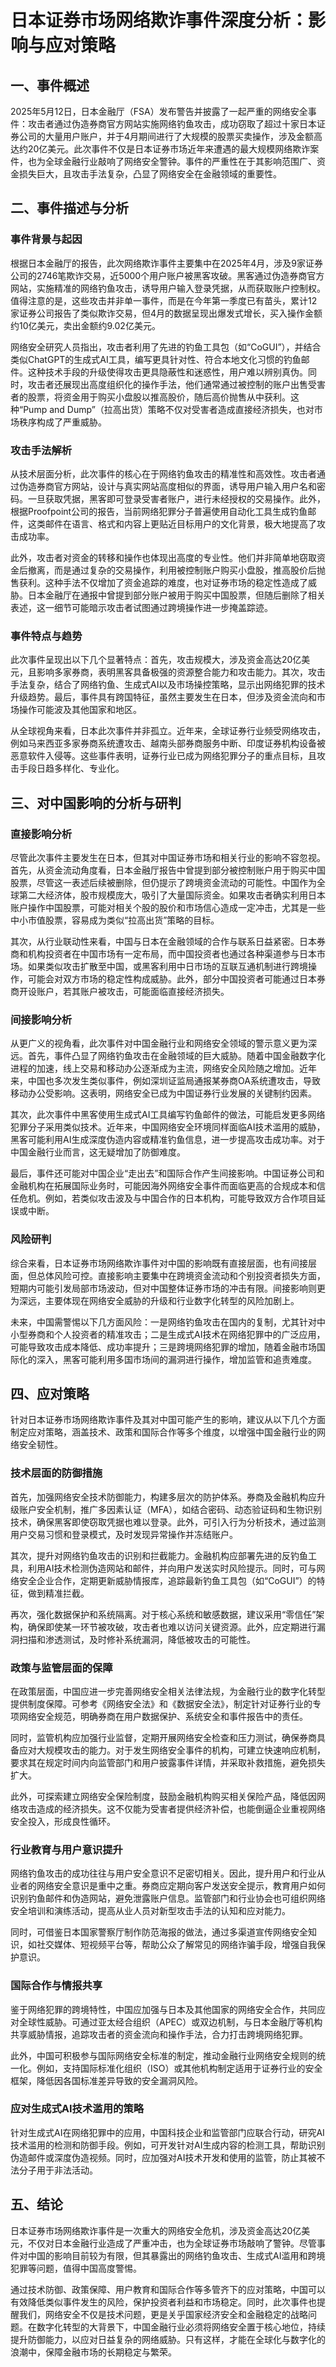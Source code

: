 # 日本证券市场网络欺诈事件深度分析：影响与应对策略

## 一、事件概述

2025年5月12日，日本金融厅（FSA）发布警告并披露了一起严重的网络安全事件：攻击者通过伪造券商官方网站实施网络钓鱼攻击，成功窃取了超过十家日本证券公司的大量用户账户，并于4月期间进行了大规模的股票买卖操作，涉及金额高达约20亿美元。此次事件不仅是日本证券市场近年来遭遇的最大规模网络欺诈案件，也为全球金融行业敲响了网络安全警钟。事件的严重性在于其影响范围广、资金损失巨大，且攻击手法复杂，凸显了网络安全在金融领域的重要性。

## 二、事件描述与分析

### 事件背景与起因

根据日本金融厅的报告，此次网络欺诈事件主要集中在2025年4月，涉及9家证券公司的2746笔欺诈交易，近5000个用户账户被黑客攻破。黑客通过伪造券商官方网站，实施精准的网络钓鱼攻击，诱导用户输入登录凭据，从而获取账户控制权。值得注意的是，这些攻击并非单一事件，而是在今年第一季度已有苗头，累计12家证券公司报告了类似欺诈交易，但4月的数据呈现出爆发式增长，买入操作金额约10亿美元，卖出金额约9.02亿美元。

网络安全研究人员指出，攻击者利用了先进的钓鱼工具包（如“CoGUI”），并结合类似ChatGPT的生成式AI工具，编写更具针对性、符合本地文化习惯的钓鱼邮件。这种技术手段的升级使得攻击更具隐蔽性和迷惑性，用户难以辨别真伪。同时，攻击者还展现出高度组织化的操作手法，他们通常通过被控制的账户出售受害者的股票，将资金用于购买小盘股以推高股价，随后高价抛售从中获利。这种“Pump and Dump”（拉高出货）策略不仅对受害者造成直接经济损失，也对市场秩序构成了严重威胁。

### 攻击手法解析

从技术层面分析，此次事件的核心在于网络钓鱼攻击的精准性和高效性。攻击者通过伪造券商官方网站，设计与真实网站高度相似的界面，诱导用户输入用户名和密码。一旦获取凭据，黑客即可登录受害者账户，进行未经授权的交易操作。此外，根据Proofpoint公司的报告，当前网络犯罪分子普遍使用自动化工具生成钓鱼邮件，这类邮件在语言、格式和内容上更贴近目标用户的文化背景，极大地提高了攻击成功率。

此外，攻击者对资金的转移和操作也体现出高度的专业性。他们并非简单地窃取资金后撤离，而是通过复杂的交易操作，利用被控制账户购买小盘股，推高股价后抛售获利。这种手法不仅增加了资金追踪的难度，也对证券市场的稳定性造成了威胁。日本金融厅在通报中曾提到部分账户被用于购买中国股票，但随后删除了相关表述，这一细节可能暗示攻击者试图通过跨境操作进一步掩盖踪迹。

### 事件特点与趋势

此次事件呈现出以下几个显著特点：首先，攻击规模大，涉及资金高达20亿美元，且影响多家券商，表明黑客具备极强的资源整合能力和攻击能力。其次，攻击手法复杂，结合了网络钓鱼、生成式AI以及市场操控策略，显示出网络犯罪的技术升级趋势。最后，事件具有跨国特征，虽然主要发生在日本，但涉及资金流向和市场操作可能波及其他国家和地区。

从全球视角来看，日本此次事件并非孤立。近年来，全球证券行业频受网络攻击，例如马来西亚多家券商系统遭攻击、越南头部券商服务中断、印度证券机构设备被恶意软件入侵等。这些事件表明，证券行业已成为网络犯罪分子的重点目标，且攻击手段日趋多样化、专业化。

## 三、对中国影响的分析与研判

### 直接影响分析

尽管此次事件主要发生在日本，但其对中国证券市场和相关行业的影响不容忽视。首先，从资金流动角度看，日本金融厅报告中曾提到部分被控制账户用于购买中国股票，尽管这一表述后续被删除，但仍提示了跨境资金流动的可能性。中国作为全球第二大经济体，股市规模庞大，吸引了大量国际资金。如果攻击者确实利用日本账户操作中国股票，可能对相关个股的股价和市场信心造成一定冲击，尤其是一些中小市值股票，容易成为类似“拉高出货”策略的目标。

其次，从行业联动性来看，中国与日本在金融领域的合作与联系日益紧密。日本券商和机构投资者在中国市场有一定布局，而中国投资者也通过各种渠道参与日本市场。如果类似攻击扩散至中国，或黑客利用中日市场的互联互通机制进行跨境操作，可能会对双方市场的稳定性构成威胁。此外，部分中国投资者可能通过日本券商开设账户，若其账户被攻击，可能面临直接经济损失。

### 间接影响分析

从更广义的视角看，此次事件对中国金融行业和网络安全领域的警示意义更为深远。首先，事件凸显了网络钓鱼攻击在金融领域的巨大威胁。随着中国金融数字化进程的加速，线上交易和移动办公逐渐成为主流，网络安全风险随之增加。近年来，中国也多次发生类似事件，例如深圳证监局通报某券商OA系统遭攻击，导致移动办公受影响。这表明，网络安全已成为中国证券行业发展的关键制约因素。

其次，此次事件中黑客使用生成式AI工具编写钓鱼邮件的做法，可能启发更多网络犯罪分子采用类似技术。近年来，中国网络安全环境同样面临AI技术滥用的威胁，黑客可能利用AI生成深度伪造内容或精准钓鱼信息，进一步提高攻击成功率。对于中国金融行业而言，这无疑增加了防御难度。

最后，事件还可能对中国企业“走出去”和国际合作产生间接影响。中国证券公司和金融机构在拓展国际业务时，可能因海外网络安全事件而面临更高的合规成本和信任危机。例如，若类似攻击波及与中国合作的日本机构，可能导致双方合作项目延误或中断。

### 风险研判

综合来看，日本证券市场网络欺诈事件对中国的影响既有直接层面，也有间接层面，但总体风险可控。直接影响主要集中在跨境资金流动和个别投资者损失方面，短期内可能引发局部市场波动，但对中国整体证券市场的冲击有限。间接影响则更为深远，主要体现在网络安全威胁的升级和行业数字化转型的风险加剧上。

未来，中国需警惕以下几方面风险：一是网络钓鱼攻击在国内的复制，尤其针对中小型券商和个人投资者的精准攻击；二是生成式AI技术在网络犯罪中的广泛应用，可能导致攻击成本降低、成功率提升；三是跨境网络犯罪的增加，随着金融市场国际化的深入，黑客可能利用多国市场间的漏洞进行操作，增加监管和追责难度。

## 四、应对策略

针对日本证券市场网络欺诈事件及其对中国可能产生的影响，建议从以下几个方面制定应对策略，涵盖技术、政策和国际合作等多个维度，以增强中国金融行业的网络安全韧性。

### 技术层面的防御措施

首先，加强网络安全技术防御能力，构建多层次的防护体系。券商及金融机构应升级账户安全机制，推广多因素认证（MFA），如结合密码、动态验证码和生物识别技术，确保黑客即使窃取凭据也难以登录。此外，可引入行为分析技术，通过监测用户交易习惯和登录模式，及时发现异常操作并冻结账户。

其次，提升对网络钓鱼攻击的识别和拦截能力。金融机构应部署先进的反钓鱼工具，利用AI技术检测伪造网站和邮件，并向用户发送实时风险提示。同时，可与网络安全企业合作，定期更新威胁情报库，追踪最新钓鱼工具包（如“CoGUI”）的特征，做到精准拦截。

再次，强化数据保护和系统隔离。对于核心系统和敏感数据，建议采用“零信任”架构，确保即使某一环节被攻破，攻击者也难以访问关键资源。此外，应定期进行漏洞扫描和渗透测试，及时修补系统漏洞，降低被攻击的可能性。

### 政策与监管层面的保障

在政策层面，中国应进一步完善网络安全相关法律法规，为金融行业的数字化转型提供制度保障。可参考《网络安全法》和《数据安全法》，制定针对证券行业的专项网络安全规范，明确券商在用户数据保护、系统安全和事件报告中的责任。

同时，监管机构应加强行业监督，定期开展网络安全检查和压力测试，确保券商具备应对大规模攻击的能力。对于发生网络安全事件的机构，可建立快速响应机制，要求其在规定时间内向监管部门和用户披露事件详情，并采取补救措施，避免损失扩大。

此外，可探索建立网络安全保险制度，鼓励金融机构购买相关保险产品，降低因网络攻击造成的经济损失。这不仅能为受害者提供经济补偿，也能倒逼企业重视网络安全投入，形成良性循环。

### 行业教育与用户意识提升

网络钓鱼攻击的成功往往与用户安全意识不足密切相关。因此，提升用户和行业从业者的网络安全意识是重中之重。券商应定期向客户发送安全提示，教育用户如何识别钓鱼邮件和伪造网站，避免泄露账户信息。监管部门和行业协会也可组织网络安全培训和演练活动，提高从业人员对新型攻击手法的认知和应对能力。

同时，可借鉴日本国家警察厅制作防范海报的做法，通过多渠道宣传网络安全知识，如社交媒体、短视频平台等，帮助公众了解常见的网络诈骗手段，增强自我保护意识。

### 国际合作与情报共享

鉴于网络犯罪的跨境特性，中国应加强与日本及其他国家的网络安全合作，共同应对全球性威胁。可通过亚太经合组织（APEC）或双边机制，与日本金融厅等机构共享威胁情报，追踪攻击者的资金流向和操作手法，合力打击跨境网络犯罪。

此外，中国可积极参与国际网络安全标准的制定，推动金融行业网络安全规则的统一化。例如，支持国际标准化组织（ISO）或其他机构制定适用于证券行业的安全框架，降低因各国标准差异导致的安全漏洞风险。

### 应对生成式AI技术滥用的策略

针对生成式AI在网络犯罪中的应用，中国科技企业和监管部门应联合行动，研究AI技术滥用的检测和防御手段。例如，可开发针对AI生成内容的检测工具，帮助识别伪造邮件或深度伪造视频。同时，应加强对AI技术开发和使用的监管，防止其被不法分子用于非法活动。

## 五、结论

日本证券市场网络欺诈事件是一次重大的网络安全危机，涉及资金高达20亿美元，不仅对日本金融行业造成了严重冲击，也为全球证券市场敲响了警钟。尽管事件对中国的影响目前较为有限，但其暴露出的网络钓鱼攻击、生成式AI滥用和跨境犯罪等问题，值得中国高度警惕。

通过技术防御、政策保障、用户教育和国际合作等多管齐下的应对策略，中国可以有效降低类似事件发生的风险，保护投资者利益和市场稳定。同时，此次事件也提醒我们，网络安全不仅是技术问题，更是关乎国家经济安全和金融稳定的战略问题。在数字化转型的大背景下，中国金融行业必须将网络安全置于核心地位，持续提升防御能力，以应对日益复杂的网络威胁。只有这样，才能在全球化与数字化的浪潮中，保障金融市场的长期稳定与繁荣。